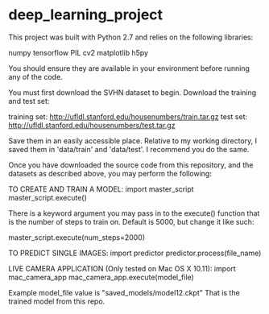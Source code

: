 # deep_learning_project

This project was built with Python 2.7 and relies on the following libraries:

numpy
tensorflow
PIL
cv2
matplotlib
h5py

You should ensure they are available in your environment before running any of the code.

You must first download the SVHN dataset to begin.  Download the training and test set:

training set: http://ufldl.stanford.edu/housenumbers/train.tar.gz
test set: http://ufldl.stanford.edu/housenumbers/test.tar.gz

Save them in an easily accessible place.  Relative to my working directory, I saved them in 'data/train' and 'data/test'.  I recommend you do the same.

Once you have downloaded the source code from this repository, and the datasets as described above, you may perform the following:

TO CREATE AND TRAIN A MODEL:
import master_script
master_script.execute()
 
There is a keyword argument you may pass in to the execute() function that is the number of steps to train on.
Default is 5000, but change it like such:

master_script.execute(num_steps=2000)


TO PREDICT SINGLE IMAGES:
import predictor
predictor.process(file_name)


LIVE CAMERA APPLICATION (Only tested on Mac OS X 10.11):
import mac_camera_app
mac_camera_app.execute(model_file)

Example model_file value is "saved_models/model12.ckpt"  That is the trained model from this repo.